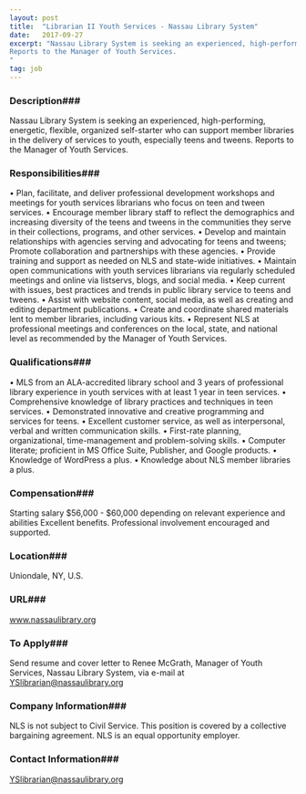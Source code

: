 ```yaml
---
layout: post
title:  "Librarian II Youth Services - Nassau Library System"
date:   2017-09-27
excerpt: "Nassau Library System is seeking an experienced, high-performing, energetic, flexible, organized self-starter who can support member libraries in the delivery of services to youth, especially teens and tweens.
Reports to the Manager of Youth Services. 
"
tag: job
---
```


### Description###

Nassau Library System is seeking an experienced, high-performing, energetic, flexible, organized self-starter who can support member libraries in the delivery of services to youth, especially teens and tweens.
Reports to the Manager of Youth Services. 



### Responsibilities###

•	Plan, facilitate, and deliver professional development workshops and meetings for youth services librarians who focus on teen and tween services. 
•	Encourage member library staff to reflect the demographics and increasing diversity of the teens and tweens in the communities they serve in their collections, programs, and other services.
•	Develop and maintain relationships with agencies serving and advocating for teens and tweens; Promote collaboration and partnerships with these agencies.
•	Provide training and support as needed on NLS and state-wide initiatives.
•	Maintain open communications with youth services librarians via regularly scheduled meetings and online via listservs, blogs, and social media.
•	Keep current with issues, best practices and trends in public library service to teens and tweens.
•	Assist with website content, social media, as well as creating and editing department publications.
•	Create and coordinate shared materials lent to member libraries, including various kits.
•	Represent NLS at professional meetings and conferences on the local, state, and national level as recommended by the Manager of Youth Services. 



### Qualifications###

•	MLS from an ALA-accredited library school and 3 years of professional library experience in youth services with at least 1 year in teen services.
•	Comprehensive knowledge of library practices and techniques in teen services. 
•	Demonstrated innovative and creative programming and services for teens. 
•	Excellent customer service, as well as interpersonal, verbal and written communication skills.
•	First-rate planning, organizational, time-management and problem-solving skills.
•	Computer literate; proficient in MS Office Suite, Publisher, and Google products.
•	Knowledge of WordPress a plus.
•	Knowledge about NLS member libraries a plus.



### Compensation###

Starting salary $56,000 - $60,000 depending on relevant experience and abilities Excellent benefits.   Professional involvement encouraged and supported.


### Location###

Uniondale, NY, U.S.


### URL###

www.nassaulibrary.org

### To Apply###

Send resume and cover letter to Renee McGrath, Manager of Youth Services, 
Nassau Library System, via e-mail at YSlibrarian@nassaulibrary.org


### Company Information###

NLS is not subject to Civil Service.  This position is covered by a collective bargaining agreement.
NLS is an equal opportunity employer.


### Contact Information###

YSlibrarian@nassaulibrary.org

